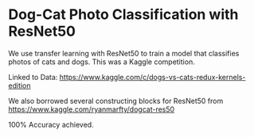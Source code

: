 # Dog-Cat Photo Classification with ResNet50

We use transfer learning with ResNet50 to train a model that classifies photos of cats and dogs. This was a Kaggle competition.

Linked to Data: https://www.kaggle.com/c/dogs-vs-cats-redux-kernels-edition

We also borrowed several constructing blocks for ResNet50 from https://www.kaggle.com/ryanmarfty/dogcat-res50

100% Accuracy achieved.

